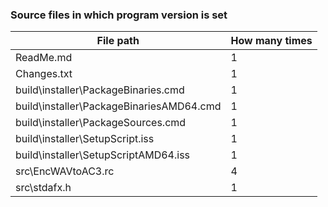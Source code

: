 ﻿### Source files in which program version is set


| File path                                 | How many times  |
|-------------------------------------------|-----------------|
| ReadMe.md                                 | 1               |
| Changes.txt                               | 1               |
| build\installer\PackageBinaries.cmd       | 1               |
| build\installer\PackageBinariesAMD64.cmd  | 1               |
| build\installer\PackageSources.cmd        | 1               |
| build\installer\SetupScript.iss           | 1               |
| build\installer\SetupScriptAMD64.iss      | 1               |
| src\EncWAVtoAC3.rc                        | 4               |
| src\stdafx.h                              | 1               |
